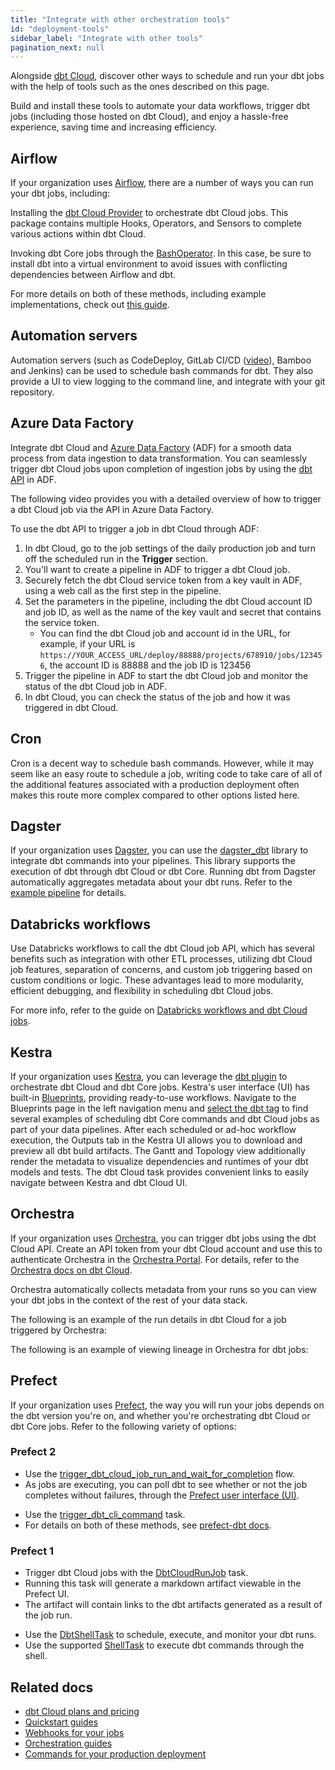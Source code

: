 ```yaml
---
title: "Integrate with other orchestration tools"
id: "deployment-tools"
sidebar_label: "Integrate with other tools"
pagination_next: null
---
```


Alongside [dbt Cloud](/docs/deploy/jobs), discover other ways to schedule and run your dbt jobs with the help of tools such as the ones described on this page.

Build and install these tools to automate your data workflows, trigger dbt jobs (including those hosted on dbt Cloud), and enjoy a hassle-free experience, saving time and increasing efficiency.

## Airflow

If your organization uses [Airflow](https://airflow.apache.org/), there are a number of ways you can run your dbt jobs, including:

<Tabs>

<TabItem value="airflowcloud" label="dbt Cloud">

Installing the [dbt Cloud Provider](https://airflow.apache.org/docs/apache-airflow-providers-dbt-cloud/stable/index.html) to orchestrate dbt Cloud jobs. This package contains multiple Hooks, Operators, and Sensors to complete various actions within dbt Cloud.

<Lightbox src="/img/docs/running-a-dbt-project/airflow_dbt_connector.png" title="Airflow DAG using DbtCloudRunJobOperator"/>
<Lightbox src="/img/docs/running-a-dbt-project/dbt_cloud_airflow_trigger.png" title="dbt Cloud job triggered by Airflow"/>

</TabItem>

<TabItem value="airflowcore" label="dbt Core">

Invoking dbt Core jobs through the [BashOperator](https://registry.astronomer.io/providers/apache-airflow/modules/bashoperator). In this case, be sure to install dbt into a virtual environment to avoid issues with conflicting dependencies between Airflow and dbt.

</TabItem>
</Tabs>

For more details on both of these methods, including example implementations, check out [this guide](https://docs.astronomer.io/learn/airflow-dbt-cloud).

## Automation servers

Automation servers (such as CodeDeploy, GitLab CI/CD ([video](https://youtu.be/-XBIIY2pFpc?t=1301)), Bamboo and Jenkins) can be used to schedule bash commands for dbt. They also provide a UI to view logging to the command line, and integrate with your git repository.

## Azure Data Factory

Integrate dbt Cloud and [Azure Data Factory](https://learn.microsoft.com/en-us/azure/data-factory/) (ADF) for a smooth data process from data ingestion to data transformation. You can seamlessly trigger dbt Cloud jobs upon completion of ingestion jobs by using the [dbt API](/docs/dbt-cloud-apis/overview) in ADF.


The following video provides you with a detailed overview of how to trigger a dbt Cloud job via the API in Azure Data Factory.

<LoomVideo id="8dcc1d22a0bf43a1b89ecc6f6b6d0b18" /> 


To use the dbt API to trigger a job in dbt Cloud through ADF:

1. In dbt Cloud, go to the job settings of the daily production job and turn off the scheduled run in the **Trigger** section.
2. You'll want to create a pipeline in ADF to trigger a dbt Cloud job.
3. Securely fetch the dbt Cloud service token from a key vault in ADF, using a web call as the first step in the pipeline.
4. Set the parameters in the pipeline, including the dbt Cloud account ID and  job ID, as well as the name of the key vault and secret that contains the service token. 
    * You can find the dbt Cloud job and account id in the URL, for example, if your URL is `https://YOUR_ACCESS_URL/deploy/88888/projects/678910/jobs/123456`, the account ID is 88888 and the job ID is 123456
5. Trigger the pipeline in ADF to start the dbt Cloud job and monitor the status of the dbt Cloud job in ADF.
6. In dbt Cloud, you can check the status of the job and how it was triggered in dbt Cloud.

## Cron

Cron is a decent way to schedule bash commands. However, while it may seem like an easy route to schedule a job, writing code to take care of all of the additional features associated with a production deployment often makes this route more complex compared to other options listed here.

## Dagster

If your organization uses [Dagster](https://dagster.io/), you can use the [dagster_dbt](https://docs.dagster.io/_apidocs/libraries/dagster-dbt) library to integrate dbt commands into your pipelines. This library supports the execution of dbt through dbt Cloud or dbt Core. Running dbt from Dagster automatically aggregates metadata about your dbt runs. Refer to the [example pipeline](https://dagster.io/blog/dagster-dbt) for details.

## Databricks workflows 

Use Databricks workflows to call the dbt Cloud job API, which has several benefits such as integration with other ETL processes, utilizing dbt Cloud job features, separation of concerns, and custom job triggering based on custom conditions or logic. These advantages lead to more modularity, efficient debugging, and flexibility in scheduling dbt Cloud jobs.

For more info, refer to the guide on [Databricks workflows and dbt Cloud jobs](/guides/how-to-use-databricks-workflows-to-run-dbt-cloud-jobs).

## Kestra

If your organization uses [Kestra](http://kestra.io/), you can leverage the [dbt plugin](https://kestra.io/plugins/plugin-dbt) to orchestrate dbt Cloud and dbt Core jobs. Kestra's user interface (UI) has built-in [Blueprints](https://kestra.io/docs/user-interface-guide/blueprints), providing ready-to-use workflows. Navigate to the Blueprints page in the left navigation menu and [select the dbt tag](https://demo.kestra.io/ui/blueprints/community?selectedTag=36) to find several examples of scheduling dbt Core commands and dbt Cloud jobs as part of your data pipelines. After each scheduled or ad-hoc workflow execution, the Outputs tab in the Kestra UI allows you to download and preview all dbt build artifacts. The Gantt and Topology view additionally render the metadata to visualize dependencies and runtimes of your dbt models and tests. The dbt Cloud task provides convenient links to easily navigate between Kestra and dbt Cloud UI.

## Orchestra

If your organization uses [Orchestra](https://getorchestra.io), you can trigger dbt jobs using the dbt Cloud API. Create an API token from your dbt Cloud account and use this to authenticate Orchestra in the [Orchestra Portal](https://app.getorchestra.io). For details, refer to the [Orchestra docs on dbt Cloud](https://orchestra-1.gitbook.io/orchestra-portal/integrations/transformation/dbt-cloud).

Orchestra automatically collects metadata from your runs so you can view your dbt jobs in the context of the rest of your data stack.

The following is an example of the run details in dbt Cloud for a job triggered by Orchestra:

<Lightbox src="/img/docs/running-a-dbt-project/dbt_cloud_orchestra_trigger.png" title="Example of Orchestra triggering a dbt job"/>

The following is an example of viewing lineage in Orchestra for dbt jobs:

<Lightbox src="/img/docs/running-a-dbt-project/orchestra_lineage_dbt_cloud.png" title="Example of a lineage view for dbt jobs in Orchestra"/>


## Prefect

If your organization uses [Prefect](https://www.prefect.io/), the way you will run your jobs depends on the dbt version you're on, and whether you're orchestrating dbt Cloud or dbt Core jobs. Refer to the following variety of options:

<Lightbox src="/img/docs/running-a-dbt-project/prefect_dag_dbt_cloud.jpg" width="75%" title="Prefect DAG using a dbt Cloud job run flow"/> 


### Prefect 2

<Tabs>

<TabItem value="prefect2cloud" label="dbt Cloud">

- Use the [trigger_dbt_cloud_job_run_and_wait_for_completion](https://prefecthq.github.io/prefect-dbt/cloud/jobs/#prefect_dbt.cloud.jobs.trigger_dbt_cloud_job_run_and_wait_for_completion) flow. 
- As jobs are executing, you can poll dbt to see whether or not the job completes without failures, through the [Prefect user interface (UI)](https://docs.prefect.io/ui/overview/).


<Lightbox src="/img/docs/running-a-dbt-project/dbt_cloud_job_prefect.jpg" title="dbt Cloud job triggered by Prefect"/> 

</TabItem>

<TabItem value="prefect2core" label="dbt Core">

- Use the [trigger_dbt_cli_command](https://prefecthq.github.io/prefect-dbt/cli/commands/#prefect_dbt.cli.commands.trigger_dbt_cli_command) task. 
- For details on both of these methods, see [prefect-dbt docs](https://prefecthq.github.io/prefect-dbt/).

</TabItem>
</Tabs>


### Prefect 1

<Tabs>

<TabItem value="prefect1cloud" label="dbt Cloud">

- Trigger dbt Cloud jobs with the [DbtCloudRunJob](https://docs.prefect.io/api/latest/tasks/dbt.html#dbtcloudrunjob) task. 
- Running this task will generate a markdown artifact viewable in the Prefect UI. 
- The artifact will contain links to the dbt artifacts generated as a result of the job run.

</TabItem>

<TabItem value="prefect1core" label="dbt Core">

- Use the [DbtShellTask](https://docs.prefect.io/api/latest/tasks/dbt.html#dbtshelltask) to schedule, execute, and monitor your dbt runs. 
- Use the supported [ShellTask](https://docs.prefect.io/api/latest/tasks/shell.html#shelltask) to execute dbt commands through the shell.


</TabItem>
</Tabs>


## Related docs

- [dbt Cloud plans and pricing](https://www.getdbt.com/pricing/)
- [Quickstart guides](/guides)
- [Webhooks for your jobs](/docs/deploy/webhooks)
- [Orchestration guides](https://docs.getdbt.com/guides/orchestration)
- [Commands for your production deployment](https://discourse.getdbt.com/t/what-are-the-dbt-commands-you-run-in-your-production-deployment-of-dbt/366)
